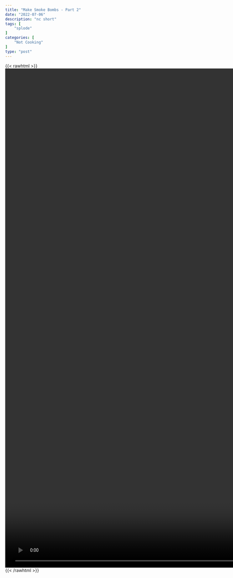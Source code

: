 ```yaml
---
title: "Make Smoke Bombs - Part 2"
date: "2022-07-06"
description: "nc short"
tags: [
    "splode"
]
categories: [
    "Not Cooking"
]
type: "post"
---
```

{{< rawhtml >}}
    <video style="height:40vh;width:auto" overflow="hidden" controls>
        <source src="https://clips.dev00ps.com/not_cooking/How%20to%20make%20High%20Performance%20Smoke%20Devices%20-%20Part%201.mp4" type="video/mp4"> 
    </video>
{{< /rawhtml >}}

